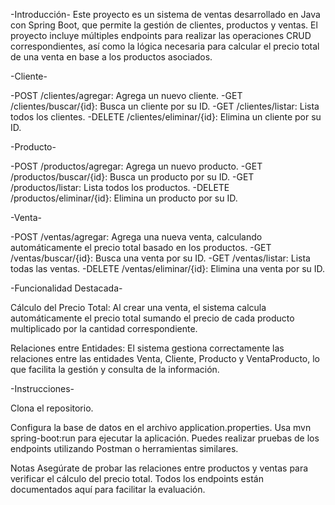 -Introducción-
Este proyecto es un sistema de ventas desarrollado en Java con Spring Boot, que permite la gestión de clientes, productos y ventas. El proyecto incluye múltiples endpoints para realizar las operaciones CRUD correspondientes, así como la lógica necesaria para calcular el precio total de una venta en base a los productos asociados.

-Cliente-

-POST /clientes/agregar: Agrega un nuevo cliente.
-GET /clientes/buscar/{id}: Busca un cliente por su ID.
-GET /clientes/listar: Lista todos los clientes.
-DELETE /clientes/eliminar/{id}: Elimina un cliente por su ID.

-Producto-

-POST /productos/agregar: Agrega un nuevo producto.
-GET /productos/buscar/{id}: Busca un producto por su ID.
-GET /productos/listar: Lista todos los productos.
-DELETE /productos/eliminar/{id}: Elimina un producto por su ID.

-Venta-

-POST /ventas/agregar: Agrega una nueva venta, calculando automáticamente el precio total basado en los productos.
-GET /ventas/buscar/{id}: Busca una venta por su ID.
-GET /ventas/listar: Lista todas las ventas.
-DELETE /ventas/eliminar/{id}: Elimina una venta por su ID.


-Funcionalidad Destacada-

Cálculo del Precio Total: Al crear una venta, el sistema calcula automáticamente el precio total sumando el precio de cada producto multiplicado por la cantidad correspondiente.

Relaciones entre Entidades: El sistema gestiona correctamente las relaciones entre las entidades Venta, Cliente, Producto y VentaProducto, lo que facilita la gestión y consulta de la información.

-Instrucciones-

Clona el repositorio.

Configura la base de datos en el archivo application.properties.
Usa mvn spring-boot:run para ejecutar la aplicación.
Puedes realizar pruebas de los endpoints utilizando Postman o herramientas similares.

Notas
Asegúrate de probar las relaciones entre productos y ventas para verificar el cálculo del precio total.
Todos los endpoints están documentados aquí para facilitar la evaluación.
